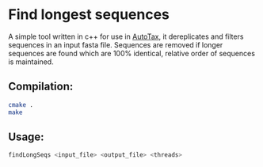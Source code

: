 # Find longest sequences
A simple tool written in c++ for use in [AutoTax](https://github.com/kasperskytte/autotax), it dereplicates and filters sequences in an input fasta file. Sequences are removed if longer sequences are found which are 100% identical, relative order of sequences is maintained.

## Compilation:
```bash
cmake .
make
```
## Usage: 
```bash
findLongSeqs <input_file> <output_file> <threads>
```
